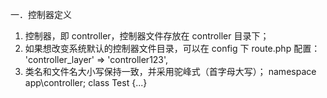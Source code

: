 一．控制器定义

1. 控制器，即 controller，控制器文件存放在 controller 目录下； 
2. 如果想改变系统默认的控制器文件目录，可以在 config 下 route.php 配置： 'controller_layer' => 'controller123',
3. 类名和文件名大小写保持一致，并采用驼峰式（首字母大写）； namespace app\controller; class Test {...}